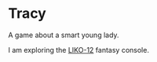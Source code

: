 # Tracy

A game about a smart young lady.

I am exploring the [LIKO-12](https://github.com/LIKO-12/LIKO-12) fantasy console.
